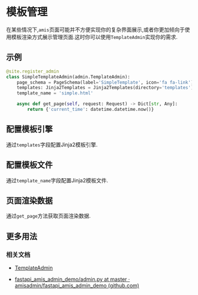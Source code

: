 # 模板管理

在某些情况下,`amis`页面可能并不方便实现你的复杂界面展示,或者你更加倾向于使用模板渲染方式展示管理页面.这时你可以使用`TemplateAdmin`实现你的需求.

## 示例

```python
@site.register_admin
class SimpleTemplateAdmin(admin.TemplateAdmin):
    page_schema = PageSchema(label='SimpleTemplate', icon='fa fa-link')
    templates: Jinja2Templates = Jinja2Templates(directory='templates')
    template_name = 'simple.html'

    async def get_page(self, request: Request) -> Dict[str, Any]:
        return {'current_time': datetime.datetime.now()}
```

## 配置模板引擎

通过`templates`字段配置Jinja2模板引擎.

## 配置模板文件

通过`template_name`字段配置Jinja2模板文件.

## 页面渲染数据

通过`get_page`方法获取页面渲染数据.

## 更多用法

### 相关文档

- [TemplateAdmin](/amis_admin/TemplateAdmin/)

- [fastapi_amis_admin_demo/admin.py at master · amisadmin/fastapi_amis_admin_demo (github.com)](https://github.com/amisadmin/fastapi_amis_admin_demo/blob/master/apps/demo/admin.py)